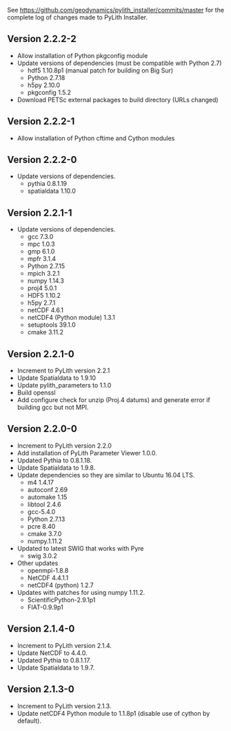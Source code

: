 See https://github.com/geodynamics/pylith_installer/commits/master for
the complete log of changes made to PyLith Installer.

## Version 2.2.2-2

* Allow installation of Python pkgconfig module
* Update versions of dependencies (must be compatible with Python 2.7)
  - hdf5 1.10.8p1 (manual patch for building on Big Sur)
  - Python 2.7.18
  - h5py 2.10.0
  - pkgconfig 1.5.2
* Download PETSc external packages to build directory (URLs changed)
  

## Version 2.2.2-1

* Allow installation of Python cftime and Cython modules
  

## Version 2.2.2-0

* Update versions of dependencies.
  - pythia 0.8.1.19
  - spatialdata 1.10.0

## Version 2.2.1-1

* Update versions of dependencies.
  - gcc 7.3.0
  - mpc 1.0.3
  - gmp 6.1.0
  - mpfr 3.1.4
  - Python 2.7.15
  - mpich 3.2.1
  - numpy 1.14.3
  - proj4 5.0.1
  - HDF5 1.10.2
  - h5py 2.7.1
  - netCDF 4.6.1
  - netCDF4 (Python module) 1.3.1
  - setuptools 39.1.0
  - cmake 3.11.2

## Version 2.2.1-0

* Increment to PyLith version 2.2.1
* Update Spatialdata to 1.9.10
* Update pylith_parameters to 1.1.0
* Build openssl
* Add configure check for unzip (Proj.4 datums) and generate error if building gcc but not MPI.


## Version 2.2.0-0

* Increment to PyLith version 2.2.0
* Add installation of PyLith Parameter Viewer 1.0.0.
* Updated Pythia to 0.8.1.18.
* Update Spatialdata to 1.9.8.
* Update dependencies so they are similar to Ubuntu 16.04 LTS.
  - m4 1.4.17
  - autoconf 2.69
  - automake 1.15
  - libtool 2.4.6
  - gcc-5.4.0
  - Python 2.7.13
  - pcre 8.40
  - cmake 3.7.0
  - numpy.1.11.2
* Updated to latest SWIG that works with Pyre
  - swig 3.0.2
* Other updates
  - openmpi-1.8.8
  - NetCDF 4.4.1.1
  - netCDF4 (python) 1.2.7
* Updates with patches for using numpy 1.11.2.
  - ScientificPython-2.9.1p1
  - FIAT-0.9.9p1


## Version 2.1.4-0

* Increment to PyLith version 2.1.4.
* Update NetCDF to 4.4.0.
* Updated Pythia to 0.8.1.17.
* Update Spatialdata to 1.9.7.


## Version 2.1.3-0

* Increment to PyLith version 2.1.3.
* Update netCDF4 Python module to 1.1.8p1 (disable use of cython by default).
